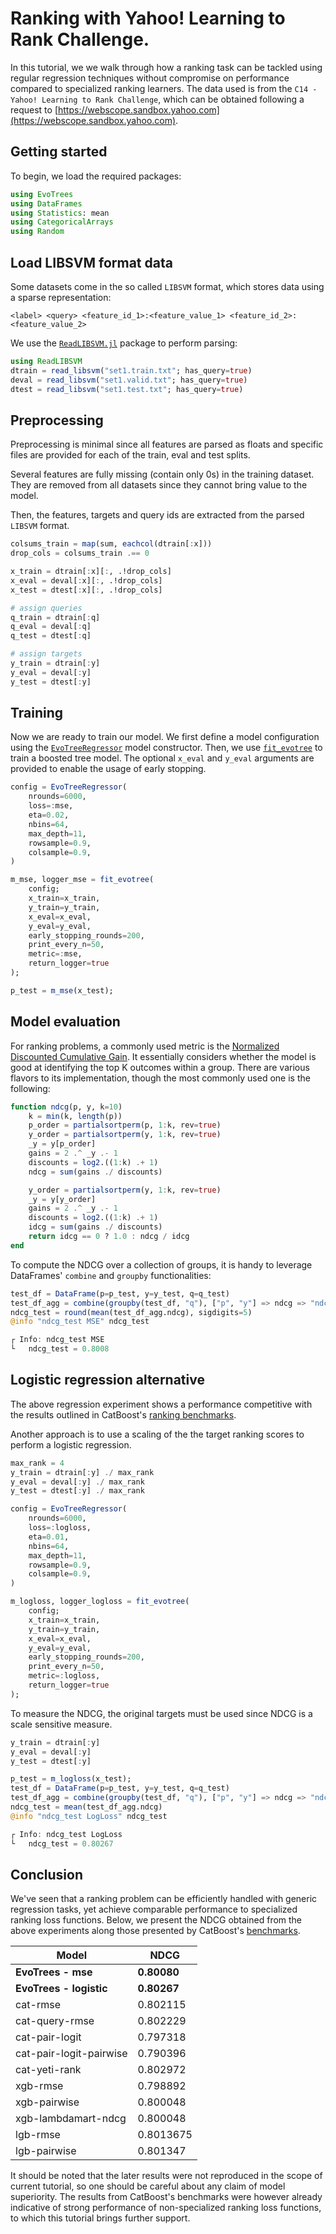 # Ranking with Yahoo! Learning to Rank Challenge. 

In this tutorial, we we walk through how a ranking task can be tackled using regular regression techniques without compromise on performance compared to specialized ranking learners. 
The data used is from the `C14 - Yahoo! Learning to Rank Challenge`, which can be obtained following a request to [https://webscope.sandbox.yahoo.com](https://webscope.sandbox.yahoo.com).

## Getting started

To begin, we load the required packages:

```julia
using EvoTrees
using DataFrames
using Statistics: mean
using CategoricalArrays
using Random
```

## Load LIBSVM format data

Some datasets come in the so called `LIBSVM` format, which stores data using a sparse representation: 

```
<label> <query> <feature_id_1>:<feature_value_1> <feature_id_2>:<feature_value_2>
```

We use the [`ReadLIBSVM.jl`](https://github.com/jeremiedb/ReadLIBSVM.jl) package to perform parsing: 

```julia
using ReadLIBSVM
dtrain = read_libsvm("set1.train.txt"; has_query=true)
deval = read_libsvm("set1.valid.txt"; has_query=true)
dtest = read_libsvm("set1.test.txt"; has_query=true)
```

## Preprocessing

Preprocessing is minimal since all features are parsed as floats and specific files are provided for each of the train, eval and test splits. 

Several features are fully missing (contain only 0s) in the training dataset. They are removed from all datasets since they cannot bring value to the model.

Then, the features, targets and query ids are extracted from the parsed `LIBSVM` format. 

```julia
colsums_train = map(sum, eachcol(dtrain[:x]))
drop_cols = colsums_train .== 0

x_train = dtrain[:x][:, .!drop_cols]
x_eval = deval[:x][:, .!drop_cols]
x_test = dtest[:x][:, .!drop_cols]

# assign queries
q_train = dtrain[:q]
q_eval = deval[:q]
q_test = dtest[:q]

# assign targets
y_train = dtrain[:y]
y_eval = deval[:y]
y_test = dtest[:y]
```

## Training

Now we are ready to train our model. We first define a model configuration using the [`EvoTreeRegressor`](@ref) model constructor. 
Then, we use [`fit_evotree`](@ref) to train a boosted tree model. The optional `x_eval` and `y_eval` arguments are provided to enable the usage of early stopping. 

```julia
config = EvoTreeRegressor(
    nrounds=6000,
    loss=:mse,
    eta=0.02,
    nbins=64,
    max_depth=11,
    rowsample=0.9,
    colsample=0.9,
)

m_mse, logger_mse = fit_evotree(
    config;
    x_train=x_train,
    y_train=y_train,
    x_eval=x_eval,
    y_eval=y_eval,
    early_stopping_rounds=200,
    print_every_n=50,
    metric=:mse,
    return_logger=true
);

p_test = m_mse(x_test);
```

## Model evaluation

For ranking problems, a commonly used metric is the [Normalized Discounted Cumulative Gain](https://en.wikipedia.org/wiki/Discounted_cumulative_gain). It essentially considers whether the model is good at identifying the top K outcomes within a group. There are various flavors to its implementation, though the most commonly used one is the following:

```julia
function ndcg(p, y, k=10)
    k = min(k, length(p))
    p_order = partialsortperm(p, 1:k, rev=true)
    y_order = partialsortperm(y, 1:k, rev=true)
    _y = y[p_order]
    gains = 2 .^ _y .- 1
    discounts = log2.((1:k) .+ 1)
    ndcg = sum(gains ./ discounts)

    y_order = partialsortperm(y, 1:k, rev=true)
    _y = y[y_order]
    gains = 2 .^ _y .- 1
    discounts = log2.((1:k) .+ 1)
    idcg = sum(gains ./ discounts)
    return idcg == 0 ? 1.0 : ndcg / idcg
end
```

To compute the NDCG over a collection of groups, it is handy to leverage DataFrames' `combine` and `groupby` functionalities: 

```julia
test_df = DataFrame(p=p_test, y=y_test, q=q_test)
test_df_agg = combine(groupby(test_df, "q"), ["p", "y"] => ndcg => "ndcg")
ndcg_test = round(mean(test_df_agg.ndcg), sigdigits=5)
@info "ndcg_test MSE" ndcg_test

┌ Info: ndcg_test MSE
└   ndcg_test = 0.8008
```

## Logistic regression alternative

The above regression experiment shows a performance competitive with the results outlined in CatBoost's [ranking benchmarks](https://github.com/catboost/benchmarks/blob/master/ranking/Readme.md#4-results). 

Another approach is to use a scaling of the the target ranking scores to perform a logistic regression.

```julia
max_rank = 4
y_train = dtrain[:y] ./ max_rank
y_eval = deval[:y] ./ max_rank
y_test = dtest[:y] ./ max_rank

config = EvoTreeRegressor(
    nrounds=6000,
    loss=:logloss,
    eta=0.01,
    nbins=64,
    max_depth=11,
    rowsample=0.9,
    colsample=0.9,
)

m_logloss, logger_logloss = fit_evotree(
    config;
    x_train=x_train,
    y_train=y_train,
    x_eval=x_eval,
    y_eval=y_eval,
    early_stopping_rounds=200,
    print_every_n=50,
    metric=:logloss,
    return_logger=true
);
```

To measure the NDCG, the original targets must be used since NDCG is a scale sensitive measure.

```julia
y_train = dtrain[:y]
y_eval = deval[:y]
y_test = dtest[:y]

p_test = m_logloss(x_test);
test_df = DataFrame(p=p_test, y=y_test, q=q_test)
test_df_agg = combine(groupby(test_df, "q"), ["p", "y"] => ndcg => "ndcg")
ndcg_test = mean(test_df_agg.ndcg)
@info "ndcg_test LogLoss" ndcg_test

┌ Info: ndcg_test LogLoss
└   ndcg_test = 0.80267
```

## Conclusion

We've seen that a ranking problem can be efficiently handled with generic regression tasks, yet achieve comparable performance to specialized ranking loss functions. Below, we present the NDCG obtained from the above experiments along those presented by CatBoost's [benchmarks](https://github.com/catboost/benchmarks/blob/master/ranking/Readme.md#4-results).


| **Model**               | **NDCG**  |
|-------------------------|-----------| 
| **EvoTrees - mse**      |**0.80080**|
| **EvoTrees - logistic** |**0.80267**|
| cat-rmse                |0.802115   | 
| cat-query-rmse          |0.802229   | 
| cat-pair-logit          |0.797318   | 
| cat-pair-logit-pairwise |0.790396   | 
| cat-yeti-rank           |0.802972   | 
| xgb-rmse                |0.798892   | 
| xgb-pairwise            |0.800048   | 
| xgb-lambdamart-ndcg     |0.800048   | 
| lgb-rmse                |0.8013675  | 
| lgb-pairwise            |0.801347   |


It should be noted that the later results were not reproduced in the scope of current tutorial, so one should be careful about any claim of model superiority. The results from CatBoost's benchmarks were however already indicative of strong performance of non-specialized ranking loss functions, to which this tutorial brings further support. 
